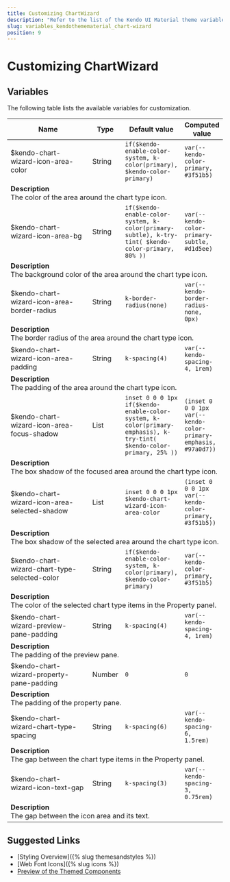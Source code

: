 ```yaml
---
title: Customizing ChartWizard
description: "Refer to the list of the Kendo UI Material theme variables available for customization."
slug: variables_kendothemematerial_chart-wizard
position: 9
---
```


# Customizing ChartWizard

## Variables

The following table lists the available variables for customization.

<table class="theme-variables">
    <colgroup>
    <col style="width: 200px; white-space:nowrap;" />
    <col />
    <col />
    <col />
</colgroup>
<thead>
    <tr>
        <th>Name</th>
        <th>Type</th>
        <th>Default value</th>
        <th>Computed value</th>
    </tr>
</thead>
<tbody>
        <tr>
    <td>$kendo-chart-wizard-icon-area-color</td>
    <td>String</td>
    <td><code>if($kendo-enable-color-system, k-color(primary), $kendo-color-primary)</code></td>
    <td><code>var(--kendo-color-primary, #3f51b5)</code></td>
</tr>
<tr>
    <td colspan="4" class="theme-variables-description-container"><div><b>Description</b><div class="theme-variables-description">The color of the area around the chart type icon.</div></div>
    </td>
</tr>
<tr>
    <td>$kendo-chart-wizard-icon-area-bg</td>
    <td>String</td>
    <td><code>if($kendo-enable-color-system, k-color(primary-subtle), k-try-tint( $kendo-color-primary, 80% ))</code></td>
    <td><code>var(--kendo-color-primary-subtle, #d1d5ee)</code></td>
</tr>
<tr>
    <td colspan="4" class="theme-variables-description-container"><div><b>Description</b><div class="theme-variables-description">The background color of the area around the chart type icon.</div></div>
    </td>
</tr>
<tr>
    <td>$kendo-chart-wizard-icon-area-border-radius</td>
    <td>String</td>
    <td><code>k-border-radius(none)</code></td>
    <td><code>var(--kendo-border-radius-none, 0px)</code></td>
</tr>
<tr>
    <td colspan="4" class="theme-variables-description-container"><div><b>Description</b><div class="theme-variables-description">The border radius of the area around the chart type icon.</div></div>
    </td>
</tr>
<tr>
    <td>$kendo-chart-wizard-icon-area-padding</td>
    <td>String</td>
    <td><code>k-spacing(4)</code></td>
    <td><code>var(--kendo-spacing-4, 1rem)</code></td>
</tr>
<tr>
    <td colspan="4" class="theme-variables-description-container"><div><b>Description</b><div class="theme-variables-description">The padding of the area around the chart type icon.</div></div>
    </td>
</tr>
<tr>
    <td>$kendo-chart-wizard-icon-area-focus-shadow</td>
    <td>List</td>
    <td><code>inset 0 0 0 1px if($kendo-enable-color-system, k-color(primary-emphasis), k-try-tint( $kendo-color-primary, 25% ))</code></td>
    <td><code>(inset 0 0 0 1px var(--kendo-color-primary-emphasis, #97a0d7))</code></td>
</tr>
<tr>
    <td colspan="4" class="theme-variables-description-container"><div><b>Description</b><div class="theme-variables-description">The box shadow of the focused area around the chart type icon.</div></div>
    </td>
</tr>
<tr>
    <td>$kendo-chart-wizard-icon-area-selected-shadow</td>
    <td>List</td>
    <td><code>inset 0 0 0 1px $kendo-chart-wizard-icon-area-color</code></td>
    <td><code>(inset 0 0 0 1px var(--kendo-color-primary, #3f51b5))</code></td>
</tr>
<tr>
    <td colspan="4" class="theme-variables-description-container"><div><b>Description</b><div class="theme-variables-description">The box shadow of the selected area around the chart type icon.</div></div>
    </td>
</tr>
<tr>
    <td>$kendo-chart-wizard-chart-type-selected-color</td>
    <td>String</td>
    <td><code>if($kendo-enable-color-system, k-color(primary), $kendo-color-primary)</code></td>
    <td><code>var(--kendo-color-primary, #3f51b5)</code></td>
</tr>
<tr>
    <td colspan="4" class="theme-variables-description-container"><div><b>Description</b><div class="theme-variables-description">The color of the selected chart type items in the Property panel.</div></div>
    </td>
</tr>
<tr>
    <td>$kendo-chart-wizard-preview-pane-padding</td>
    <td>String</td>
    <td><code>k-spacing(4)</code></td>
    <td><code>var(--kendo-spacing-4, 1rem)</code></td>
</tr>
<tr>
    <td colspan="4" class="theme-variables-description-container"><div><b>Description</b><div class="theme-variables-description">The padding of the preview pane.</div></div>
    </td>
</tr>
<tr>
    <td>$kendo-chart-wizard-property-pane-padding</td>
    <td>Number</td>
    <td><code>0</code></td>
    <td><code>0</code></td>
</tr>
<tr>
    <td colspan="4" class="theme-variables-description-container"><div><b>Description</b><div class="theme-variables-description">The padding of the property pane.</div></div>
    </td>
</tr>
<tr>
    <td>$kendo-chart-wizard-chart-type-spacing</td>
    <td>String</td>
    <td><code>k-spacing(6)</code></td>
    <td><code>var(--kendo-spacing-6, 1.5rem)</code></td>
</tr>
<tr>
    <td colspan="4" class="theme-variables-description-container"><div><b>Description</b><div class="theme-variables-description">The gap between the chart type items in the Property panel.</div></div>
    </td>
</tr>
<tr>
    <td>$kendo-chart-wizard-icon-text-gap</td>
    <td>String</td>
    <td><code>k-spacing(3)</code></td>
    <td><code>var(--kendo-spacing-3, 0.75rem)</code></td>
</tr>
<tr>
    <td colspan="4" class="theme-variables-description-container"><div><b>Description</b><div class="theme-variables-description">The gap between the icon area and its text.</div></div>
    </td>
</tr>
</tbody>
</table>

## Suggested Links

* [Styling Overview]({% slug themesandstyles %})
* [Web Font Icons]({% slug icons %})
* [Preview of the Themed Components](../)


